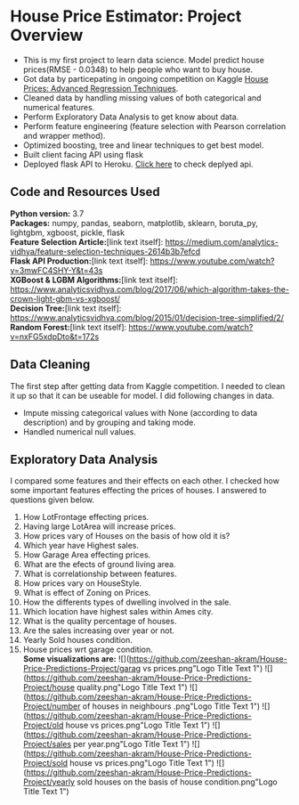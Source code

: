# House Price Estimator: Project Overview
* This is my first project to learn data science. Model predict house prices(RMSE - 0.0348) to help people who want to buy house.
* Got data by particepating in ongoing competition on Kaggle [House Prices: Advanced Regression Techniques](https://www.kaggle.com/c/house-prices-advanced-regression-techniques).
* Cleaned data by handling missing values of both categorical and numerical features.
* Perform Exploratory Data Analysis to get know about data.
* Perform feature engineering (feature selection with Pearson correlation and wrapper method).
* Optimized boosting, tree and linear techniques to get best model.
* Built client facing API using flask
* Deployed flask API to Heroku. [Click here](https://predict-your-house-price.herokuapp.com/) to check deplyed api.
## Code and Resources Used
**Python version:** 3.7<br>
**Packages:** numpy, pandas, seaborn, matplotlib, sklearn, boruta_py, lightgbm, xgboost, pickle, flask <br>
**Feature Selection Article:**[link text itself]: https://medium.com/analytics-vidhya/feature-selection-techniques-2614b3b7efcd <br>
**Flask API Production:**[link text itself]: https://www.youtube.com/watch?v=3mwFC4SHY-Y&t=43s <br>
**XGBoost & LGBM Algorithms:**[link text itself]: https://www.analyticsvidhya.com/blog/2017/06/which-algorithm-takes-the-crown-light-gbm-vs-xgboost/ <br>
**Decision Tree:**[link text itself]: https://www.analyticsvidhya.com/blog/2015/01/decision-tree-simplified/2/ <br>
**Random Forest:**[link text itself]: https://www.youtube.com/watch?v=nxFG5xdpDto&t=172s <br>
## Data Cleaning
The first step after getting data from Kaggle competition. I needed to clean it up so that it can be useable for model. I did following changes in data.
* Impute missing categorical values with None (according to data description) and by grouping and taking mode.
* Handled numerical null values.
## Exploratory Data Analysis
I compared some features and their effects on each other. I checked how some important features effecting the prices of houses. I answered to questions given below.
1. How LotFrontage effecting prices.
2. Having large LotArea will increase prices.
3. How prices vary of Houses on the basis of how old it is?
4. Which year have Highest sales.
5. How Garage Area effecting prices.
6. What are the efects of ground living area.
7. What is correlationship between features.
8. How prices vary on HouseStyle.
9. What is effect of Zoning on Prices.
10. How the differents types of dwelling involved in the sale.
11. Which location have highest sales within Ames city.
12. What is the quality percentage of houses.
13. Are the sales increasing over year or not.
14. Yearly Sold houses condition.
15. House prices wrt garage condition.<br>
**Some visualizations are:**
![](https://github.com/zeeshan-akram/House-Price-Predictions-Project/garag vs prices.png"Logo Title Text 1")
![](https://github.com/zeeshan-akram/House-Price-Predictions-Project/house quality.png"Logo Title Text 1")
![](https://github.com/zeeshan-akram/House-Price-Predictions-Project/number of houses in neighbours .png"Logo Title Text 1")
![](https://github.com/zeeshan-akram/House-Price-Predictions-Project/old house vs prices.png"Logo Title Text 1")
![](https://github.com/zeeshan-akram/House-Price-Predictions-Project/sales per year.png"Logo Title Text 1")
![](https://github.com/zeeshan-akram/House-Price-Predictions-Project/sold house vs prices.png"Logo Title Text 1")
![](https://github.com/zeeshan-akram/House-Price-Predictions-Project/yearly sold houses on the basis of house condition.png"Logo Title Text 1")
